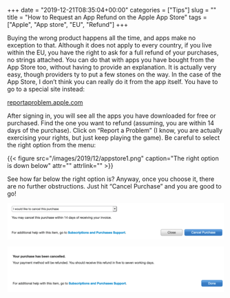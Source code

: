 +++
date = "2019-12-21T08:35:04+00:00"
categories = ["Tips"]
slug = ""
title = "How to Request an App Refund on the Apple App Store"
tags = ["Apple", "App store", "EU", "Refund"]
+++

Buying the wrong product happens all the time, and apps make no exception to that. Although it does not apply to every country, if you live within the EU, you have the right to ask for a full refund of your purchases, no strings attached. You can do that with apps you have bought from the App Store too, without having to provide an explanation. It is actually very easy, though providers ty to put a few stones on the way. In the case of the App Store, I don’t think you can really do it from the app itself. You have to go to a special site instead:

[reportaproblem.apple.com](reportaproblem.apple.com)

After signing in, you will see all the apps you have downloaded for free or purchased. Find the one you want to refund (assuming, you are within 14 days of the purchase). Click on “Report a Problem” (I know, you are actually exercising your rights, but just keep playing the game). Be careful to select the right option from the menu:

{{< figure src="/images/2019/12/appstore1.png" caption="The right option is down below" attr="" attrlink="" >}}

See how far below the right option is? Anyway, once you choose it, there are no further obstructions. Just hit “Cancel Purchase” and you are good to go!

![](/images/2019/12/appstore2.png)

![](/images/2019/12/appstore3.png)
